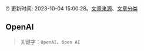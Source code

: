 :alarm_clock: 更新时间: 2023-10-04 15:00:28。[文章来源](/README.md)、[文章分类](/TAGS.md)

## OpenAI


> 关键字：`OpenAI`、`Open AI`




